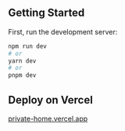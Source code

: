 ## Getting Started

First, run the development server:

```bash
npm run dev
# or
yarn dev
# or
pnpm dev
```

## Deploy on Vercel

[private-home.vercel.app](https://private-home.vercel.app)